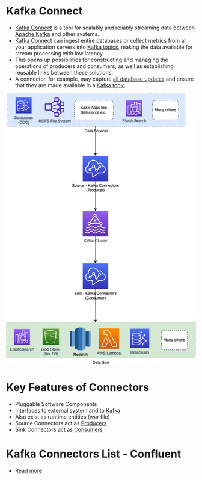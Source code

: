 # Kafka Connect
- [Kafka Connect](https://kafka.apache.org/documentation.html#connect) is a tool for scalably and reliably streaming data between [Apache Kafka](../../4_MessageBrokersEDA/Kafka/Readme.md) and other systems.
- [Kafka Connect]() can ingest entire databases or collect metrics from all your application servers into [Kafka topics](../../4_MessageBrokersEDA/Kafka/Readme.md), making the data available for stream processing with low latency.
- This opens up possibilities for constructing and managing the operations of producers and consumers, as well as establishing reusable links between these solutions. 
- A connector, for example, may capture [all database updates](../../3_Databases/5_Database-Internals/ChangeDataCapture/Readme.md) and ensure that they are made available in a [Kafka topic](../../4_MessageBrokersEDA/Kafka/Readme.md).

![](../../4_MessageBrokersEDA/Kafka/assets/Kafka-Connect.png)

# Key Features of Connectors
- Pluggable Software Components
- Interfaces to external system and to [Kafka](../../4_MessageBrokersEDA/Kafka/Readme.md)
- Also exist as runtime entities (war file)
- Source Connectors act as [Producers](../../4_MessageBrokersEDA/Kafka/Readme.md)
- Sink Connectors act as [Consumers](../../4_MessageBrokersEDA/Kafka/Readme.md)

# Kafka Connectors List - Confluent
- [Read more](https://www.confluent.io/hub/kafka-connectors-6)